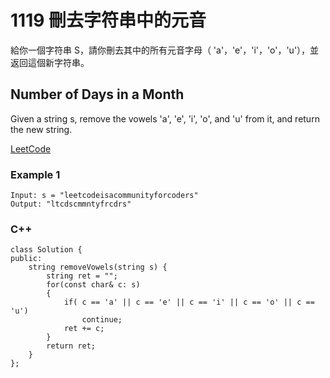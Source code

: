 # 1119 刪去字符串中的元音

給你一個字符串 S，請你刪去其中的所有元音字母（ 'a'，'e'，'i'，'o'，'u'），並返回這個新字符串。

## Number of Days in a Month

Given a string s, remove the vowels 'a', 'e', 'i', 'o', and 'u' from it, and return the new string.

[LeetCode](https://leetcode-cn.com/remove-vowels-from-a-string/)

### Example 1
```
Input: s = "leetcodeisacommunityforcoders"
Output: "ltcdscmmntyfrcdrs"
```

### C++ 

```
class Solution {
public:
    string removeVowels(string s) {
        string ret = "";
        for(const char& c: s)
        {
            if( c == 'a' || c == 'e' || c == 'i' || c == 'o' || c == 'u')
                continue;
            ret += c;
        }
        return ret;
    }
};
```
